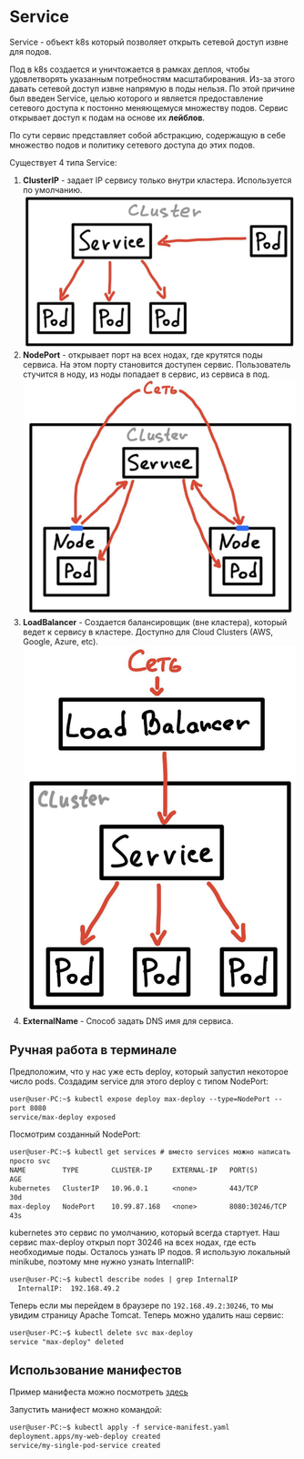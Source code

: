 # Service
Service - объект k8s который позволяет открыть сетевой доступ извне для подов.

Под в k8s создается и уничтожается в рамках деплоя, чтобы удовлетворять указанным потребностям масштабирования.
Из-за этого давать сетевой доступ извне напрямую в поды нельзя. По этой причине был введен Service, целью которого
и является предоставление сетевого доступа к постонно меняющемуся множеству подов. Сервис открывает доступ к подам
на основе их **лейблов**. 

По сути сервис представляет собой абстракцию, содержащую в себе множество подов и политику сетевого доступа до 
этих подов.

Существует 4 типа Service:
1) **ClusterIP** - задает IP сервису только внутри кластера. Используется по умолчанию.  
![k8s_service_ClusterIP.png](../../img/k8s/k8s_service_ClusterIP.png)
2) **NodePort** - открывает порт на всех нодах, где крутятся поды сервиса. 
На этом порту становится доступен сервис. Пользователь стучится в ноду, из ноды попадает в сервис, из сервиса в под.  
![k8s_service_NodePort.png](../../img/k8s/k8s_service_NodePort.png)
3) **LoadBalancer** - Создается балансировщик (вне кластера), который ведет к сервису в кластере. Доступно 
для Cloud Clusters (AWS, Google, Azure, etc).  
![k8s_service_LoadBalancer.png](../../img/k8s/k8s_service_LoadBalancer.png)
4) **ExternalName** - Способ задать DNS имя для сервиса.

## Ручная работа в терминале
Предположим, что у нас уже есть deploy, который запустил некоторое число pods. Создадим service для этого deploy с 
типом NodePort:
```console
user@user-PC:~$ kubectl expose deploy max-deploy --type=NodePort --port 8080
service/max-deploy exposed
```

Посмотрим созданный NodePort:
```console
user@user-PC:~$ kubectl get services # вместо services можно написать просто svc
NAME         TYPE        CLUSTER-IP     EXTERNAL-IP   PORT(S)        AGE
kubernetes   ClusterIP   10.96.0.1      <none>        443/TCP        30d
max-deploy   NodePort    10.99.87.168   <none>        8080:30246/TCP   43s
```
kubernetes это сервис по умолчанию, который всегда стартует. Наш сервис max-deploy открыл порт 30246 на всех 
нодах, где есть необходимые поды. Осталось узнать IP подов. Я использую локальный minikube, поэтому мне нужно узнать 
InternalIP:

```console
user@user-PC:~$ kubectl describe nodes | grep InternalIP
  InternalIP:  192.168.49.2
```

Теперь если мы перейдем в браузере по `192.168.49.2:30246`, то мы увидим страницу Apache Tomcat. Теперь можно 
удалить наш сервис:

```console
user@user-PC:~$ kubectl delete svc max-deploy
service "max-deploy" deleted
```

## Использование манифестов
Пример манифеста можно посмотреть [здесь](./manifests/service_manifest.yml)

Запустить манифест можно командой:
```console
user@user-PC:~$ kubectl apply -f service-manifest.yaml 
deployment.apps/my-web-deploy created
service/my-single-pod-service created
```
